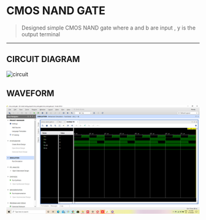 # CMOS NAND GATE
  >Designed simple CMOS NAND gate where a and b are input , y is the output terminal
  
  ---
## CIRCUIT DIAGRAM

![circuit](/circuit.png)

## WAVEFORM

![waveform](/waveform.png)
